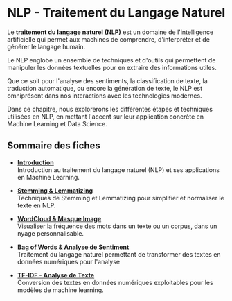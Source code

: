 # NLP - Traitement du Langage Naturel

Le **traitement du langage naturel (NLP)** est un domaine de l'intelligence artificielle qui permet aux machines de comprendre, d'interpréter et de générer le langage humain.

Le NLP englobe un ensemble de techniques et d'outils qui permettent de manipuler les données textuelles pour en extraire des informations utiles.

Que ce soit pour l'analyse des sentiments, la classification de texte, la traduction automatique, ou encore la génération de texte, le NLP est omniprésent dans nos interactions avec les technologies modernes.

Dans ce chapitre, nous explorerons les différentes étapes et techniques utilisées en NLP, en mettant l'accent sur leur application concrète en Machine Learning et Data Science.

## Sommaire des fiches

- **[Introduction](./intro_nlp.md)**  
   Introduction au traitement du langage naturel (NLP) et ses applications en Machine Learning.
  
- **[Stemming & Lemmatizing](./nlp_stemming_lemmatizing.md)**  
   Techniques de Stemming et Lemmatizing pour simplifier et normaliser le texte en NLP.
  
- **[WordCloud & Masque Image](./nlp_wordcloud.md)**  
   Visualiser la fréquence des mots dans un texte ou un corpus, dans un nyage personnalisable.
  
- **[Bag of Words & Analyse de Sentiment](./nlp_bag_of_words.md)**  
   Traitement du langage naturel permettant de transformer des textes en données numériques pour l'analyse

- **[TF-IDF - Analyse de Texte](./tf_idf.md)**  
   Conversion des textes en données numériques exploitables pour les modèles de machine learning.

